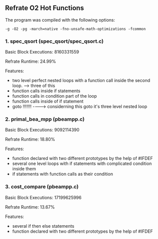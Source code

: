 ## Refrate O2 Hot Functions

The program was compiled with the following options:

```
-g -O2 -pg -march=native -fno-unsafe-math-optimizations -fcommon
```

### 1. spec_qsort (spec_qsort/spec_qsort.c)
Basic Block Executions: 8160331559

Refrate Runtime: 24.99%

Features:
- two level perfect nested loops with a function call inside the second loop.  --> three of this
- function calls inside if statements
- function calls in condition part of the loop
- function calls inside of if statement
- goto !!!!!!!  ----> considerning this goto it's three level nested loop


### 2. primal_bea_mpp (pbeampp.c)
Basic Block Executions: 9092114390

Refrate Runtime: 18.80%

Features:
   - function declared with two different prototypes by the help of #IFDEF
   - several one level loops with if statements with complicated condition inside them
   - if statements with function calls as their condition

### 3. cost_compare (pbeampp.c)
Basic Block Executions: 17199625996

Refrate Runtime: 13.67%

Features:
- several if then else statements
- function declared with two different prototypes by the help of #IFDEF
